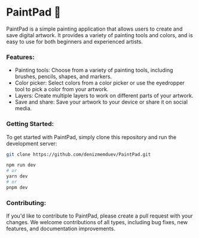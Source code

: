 # PaintPad 🎨
PaintPad is a simple painting application that allows users to create and save digital artwork. It provides a variety of painting tools and colors, and is easy to use for both beginners and experienced artists.

### Features:
- Painting tools: Choose from a variety of painting tools, including brushes, pencils, shapes, and markers.
- Color picker: Select colors from a color picker or use the eyedropper tool to pick a color from your artwork.
- Layers: Create multiple layers to work on different parts of your artwork.
- Save and share: Save your artwork to your device or share it on social media.


### Getting Started:
To get started with PaintPad, simply clone this repository and run the development server:


```bash
git clone https://github.com/denizmemduev/PaintPad.git
```

```bash
npm run dev
# or
yarn dev
# or
pnpm dev
```

### Contributing:

If you'd like to contribute to PaintPad, please create a pull request with your changes. We welcome contributions of all types, including bug fixes, new features, and documentation improvements.
